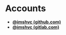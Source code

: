# Accounts
- [**@imshvc (github.com)**](https://github.com/imshvc)
- [**@imshvc (gitlab.com)**](https://gitlab.com/imshvc)
